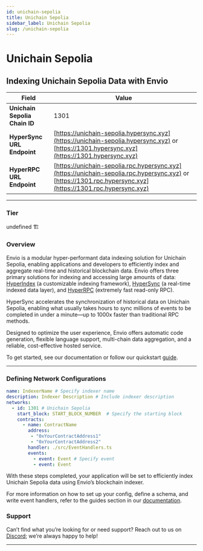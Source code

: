 ```yaml
---
id: unichain-sepolia
title: Unichain Sepolia
sidebar_label: Unichain Sepolia
slug: /unichain-sepolia
---
```


# Unichain Sepolia

## Indexing Unichain Sepolia Data with Envio

| **Field**                     | **Value**                                                                                          |
|-------------------------------|----------------------------------------------------------------------------------------------------|
| **Unichain Sepolia Chain ID**     | 1301                                                                                            |
| **HyperSync URL Endpoint**    | [https://unichain-sepolia.hypersync.xyz](https://unichain-sepolia.hypersync.xyz) or [https://1301.hypersync.xyz](https://1301.hypersync.xyz) |
| **HyperRPC URL Endpoint**     | [https://unichain-sepolia.rpc.hypersync.xyz](https://unichain-sepolia.rpc.hypersync.xyz) or [https://1301.rpc.hypersync.xyz](https://1301.rpc.hypersync.xyz) |

---

### Tier

undefined 🏗️

### Overview

Envio is a modular hyper-performant data indexing solution for Unichain Sepolia, enabling applications and developers to efficiently index and aggregate real-time and historical blockchain data. Envio offers three primary solutions for indexing and accessing large amounts of data: [HyperIndex](/docs/HyperIndex/overview) (a customizable indexing framework), [HyperSync](/docs/HyperSync/overview) (a real-time indexed data layer), and [HyperRPC](/docs/HyperSync/overview-hyperrpc) (extremely fast read-only RPC).

HyperSync accelerates the synchronization of historical data on Unichain Sepolia, enabling what usually takes hours to sync millions of events to be completed in under a minute—up to 1000x faster than traditional RPC methods.

Designed to optimize the user experience, Envio offers automatic code generation, flexible language support, multi-chain data aggregation, and a reliable, cost-effective hosted service.

To get started, see our documentation or follow our quickstart [guide](/docs/HyperIndex/contract-import).

---

### Defining Network Configurations

```yaml
name: IndexerName # Specify indexer name
description: Indexer Description # Include indexer description
networks:
  - id: 1301 # Unichain Sepolia  
    start_block: START_BLOCK_NUMBER  # Specify the starting block
    contracts:
      - name: ContractName
        address:
         - "0xYourContractAddress1"
         - "0xYourContractAddress2"
        handler: ./src/EventHandlers.ts
        events:
          - event: Event # Specify event
          - event: Event
```

With these steps completed, your application will be set to efficiently index Unichain Sepolia data using Envio’s blockchain indexer.

For more information on how to set up your config, define a schema, and write event handlers, refer to the guides section in our [documentation](/docs/HyperIndex/configuration-file).

### Support

Can’t find what you’re looking for or need support? Reach out to us on [Discord](https://discord.com/invite/Q9qt8gZ2fX); we’re always happy to help!

---
